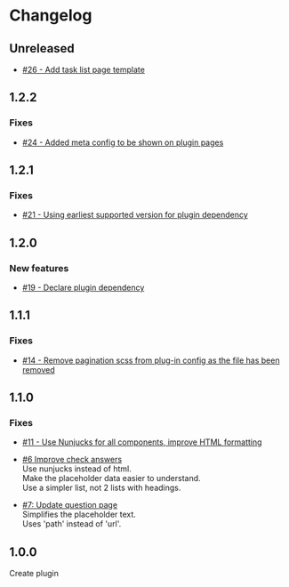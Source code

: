 # Changelog

## Unreleased

- [#26 - Add task list page template](https://github.com/alphagov/govuk-prototype-kit-common-templates/pull/26)

## 1.2.2

### Fixes

- [#24 - Added meta config to be shown on plugin pages](https://github.com/alphagov/govuk-prototype-kit-common-templates/pull/24)

## 1.2.1

### Fixes

- [#21 - Using earliest supported version for plugin dependency](https://github.com/alphagov/govuk-prototype-kit-common-templates/pull/21)

## 1.2.0

### New features

- [#19 - Declare plugin dependency](https://github.com/alphagov/govuk-prototype-kit-common-templates/pull/19)

## 1.1.1

### Fixes

- [#14 - Remove pagination scss from plug-in config as the file has been removed](https://github.com/alphagov/govuk-prototype-kit-common-templates/pull/14)

## 1.1.0

### Fixes

- [#11 - Use Nunjucks for all components, improve HTML formatting](https://github.com/alphagov/govuk-prototype-kit-common-templates/pull/11)

- [#6 Improve check answers](https://github.com/alphagov/govuk-prototype-kit-common-templates/pull/6/files)  
Use nunjucks instead of html.  
Make the placeholder data easier to understand.  
Use a simpler list, not 2 lists with headings.

- [#7: Update question page](https://github.com/alphagov/govuk-prototype-kit-common-templates/pull/7)  
Simplifies the placeholder text.  
Uses 'path' instead of 'url'.

## 1.0.0

Create plugin
